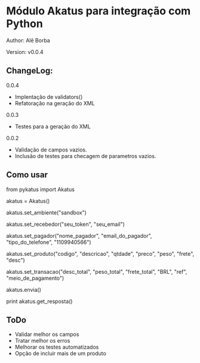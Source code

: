 Módulo Akatus para integração com Python
==========================================

Author: Alê Borba

Version: v0.0.4

ChangeLog:
-----------
0.0.4
* Implentação de validators()
* Refatoração na geração do XML

0.0.3
* Testes para a geração do XML

0.0.2
* Validação de campos vazios.
* Inclusão de testes para checagem de parametros vazios.

Como usar
-------------------------

from pykatus import Akatus

akatus = Akatus()

akatus.set_ambiente("sandbox")

akatus.set_recebedor("seu_token", "seu_email")

akatus.set_pagador("nome_pagador", "email_do_pagador", "tipo_do_telefone", "1109940566")

akatus.set_produto("codigo", "descricao", "qtdade", "preco", "peso", "frete", "desc")

akatus.set_transacao("desc_total", "peso_total", "frete_total", "BRL", "ref", "meio_de_pagamento")

akatus.envia()

print akatus.get_resposta()

ToDo
----------------
* Validar melhor os campos
* Tratar melhor os erros
* Melhorar os testes automatizados
* Opção de incluir mais de um produto
